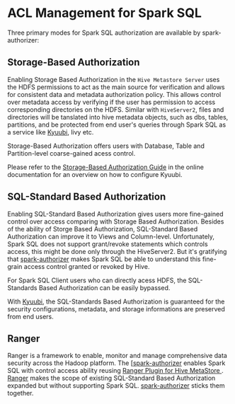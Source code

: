 # ACL Management for Spark SQL

Three primary modes for Spark SQL authorization are available by spark-authorizer:

## Storage-Based Authorization
    
Enabling Storage Based Authorization in the `Hive Metastore Server` uses the HDFS permissions to act as the main source for verification and allows for consistent data and metadata authorization policy. This allows control over metadata access by verifying if the user has permission to access corresponding directories on the HDFS. Similar with `HiveServer2`, files and directories will be tanslated into hive metadata objects, such as dbs, tables, partitions, and be protected from end user's queries through Spark SQL as a service like [Kyuubi](https://github.com/yaooqinn/kyuubi), livy etc.

Storage-Based Authorization offers users with Database, Table and Partition-level coarse-gained acess control.

Please refer to the [Storage-Based Authorization Guide](storage_based_authorization.md) in the online documentation for an overview on how to configure Kyuubi.

## SQL-Standard Based Authorization

Enabling SQL-Standard Based Authorization gives users more fine-gained control over access comparing with Storage Based Authorization. Besides of the ability of Storge Based Authorization,  SQL-Standard Based Authorization can improve it to Views and Column-level. Unfortunately, Spark SQL does not support grant/revoke statements which controls access, this might be done only through the  HiveServer2. But it's gratifying that [spark-authorizer](https://github.com/yaooqinn/spark-authorizer) makes Spark SQL be able to understand this fine-grain access control granted or revoked by Hive.

For Spark SQL Client users who can directly acess HDFS, the SQL-Standards Based Authorization can be easily bypassed.

With [Kyuubi](https://github.com/yaooqinn/kyuubi), the SQL-Standards Based Authorization is guaranteed for the security configurations, metadata, and storage informations are preserved from end users.

## Ranger

Ranger is a framework to enable, monitor and manage comprehensive data security across the Hadoop platform. The [[spark-authorizer](https://github.com/yaooqinn/spark-authorizer) enables Spark SQL with control access ability reusing [Ranger Plugin for Hive MetaStore
](https://cwiki.apache.org/confluence/display/RANGER/Ranger+Plugin+for+Hive+MetaStore). [Ranger](https://ranger.apache.org/) makes the scope of existing SQL-Standard Based Authorization expanded but without supporting Spark SQL. [spark-authorizer](https://github.com/yaooqinn/spark-authorizer) sticks them together.
